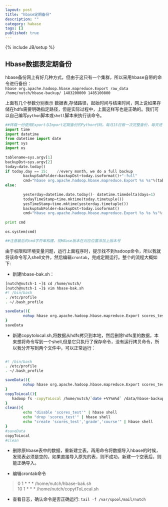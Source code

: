 ```yaml
---
layout: post
title: "hbase定期备份"
description: ""
category: habase
tags: []
published: true
---
```

{% include JB/setup %}

## Hbase数据表定期备份

hbase备份网上有好几种方式，但由于这只有一个集群，所以采用hbase自带的命令进行备份：    
`hbase org.apache.hadoop.hbase.mapreduce.Export raw_data /home/nutch/hbase-backup/ 1483200000 1485100800
`  

上面有几个参数分别表示 数据表,存储路径，起始时间与结束时间，网上说如果存储在hdfs需要明确指定路径，但是实际过程中，上面这样写也是正确的。我们可以自己编写`python`脚本或`shell`脚本来执行该命令。  

```python
##转载一份使用Export与Import定期备份的Python代码。每月15日做一次完整备份，每天进行一次增量备份
import time    
import datetime    
from datetime import date    
import sys    
import os    
    
tablename=sys.argv[1]    
backupDst=sys.argv[2]    
today=date.today()    
if today.day == 15:    //every month, we do a full backup    
        backupSubFolder=backupDst+today.isoformat()+"-full"    
        cmd="hbase org.apache.hadoop.hbase.mapreduce.Export %s %s"%(tablename,backupSubFolder)    
else:    
    
        yesterday=datetime.date.today()- datetime.timedelta(days=1)    
        todayTimeStamp=time.mktime(today.timetuple())    
        yesTimeStamp=time.mktime(yesterday.timetuple())    
        backupSubFolder=backupDst+today.isoformat()    
        cmd="hbase org.apache.hadoop.hbase.mapreduce.Export %s %s %s"%(tablename,backupSubFolder,str(int(todayTimeStamp)*1000))    
    
print cmd    
    
os.system(cmd)  

##注意最后的cmd字符串构建，视HBase版本在对应位置添加上版本号
```
由于权限和环境变量问题，运行上面程序时，提示找不到hadoop命令，所以我就将该命令写入shell文件，然后编辑`crontab`，完成定期运行。整个的流程大概如下:

- 新建hbase-bak.sh：

```bash
[nutch@nutch-1 ~]$ cd /home/nutch/
[nutch@nutch-1 ~]$ vim hbase-bak.sh
#! /bin/bash
. /etc/profile
. ~/.bash_profile

saveData(){
        nohup hbase org.apache.hadoop.hbase.mapreduce.Export scores_test /home/nutch/`date +%Y%m%d` &
}
saveData
```

- 新建copytolocal.sh,将数据从hdfs拷贝到本地，然后删除hdfs里的数据，本来想将命令写到一个shell,但是它只执行了保存命令，没有运行拷贝命令，所以我分开写到两个文件中，可以正常运行：

```bash

#! /bin/bash
. /etc/profile
. ~/.bash_profile

saveData(){
        nohup hbase org.apache.hadoop.hbase.mapreduce.Export scores_test /home/nutch/`date +%Y%m%d%H%M` &
}
copyToLocal(){
   hadoop fs -copyToLocal /home/nutch/`date +%Y%m%d` /data/hbase-backup &&   hadoop fs -rmr /home/nutch/`date +%Y%m%d`
}
clean(){
        echo "disable 'scores_test'" | hbase shell
        echo "drop 'scores_test'" | hbase shell
        echo "create 'scores_test','grade','course'" | hbase shell
}
#saveData
copyToLocal
#clean

``` 

- 删除原hbase表中的数据，重新建立表。再用命令将数据导入hbase的时候，发现表必须是空的，如果直接导入原先的表，则不成功，新建一个空表后，则能正确导入。

- 编辑crontab命令
> 0 1 * * * /home/nutch/hbase-bak.sh  
> 10 1 * * * /home/nutch/copytToLocal.sh  

- 查看日志，确认命令是否正确运行: 
`tail -f /var/spool/mail/nutch`  
